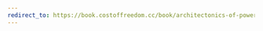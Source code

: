 ```yaml
---
redirect_to: https://book.costoffreedom.cc/book/architectonics-of-power/from-outer-space.html
---
```

